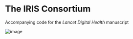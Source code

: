 # The IRIS Consortium
Accompanying code for the *Lancet Digital Health* manuscript

![image](https://user-images.githubusercontent.com/75326074/226907264-82ba5735-ba1a-4d7a-a8be-0a0656ca7ed8.png)
